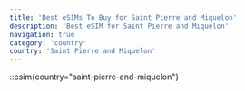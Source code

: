 ```yaml
---
title: 'Best eSIMs To Buy for Saint Pierre and Miquelon'
description: 'Best eSIM for Saint Pierre and Miquelon'
navigation: true
category: 'country'
country: 'Saint Pierre and Miquelon'
---
```


::esim{country="saint-pierre-and-miquelon"}
